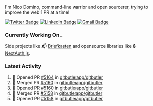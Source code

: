 
I'm Nico Domino, command-line warrior and open sourcerer, trying to improve the web 1 PR at a time!

[![Twitter Badge](https://img.shields.io/badge/-@ndom91-1ca0f1?style=flat-square&labelColor=1ca0f1&logo=twitter&logoColor=white&link=https://twitter.com/ndom91)](https://twitter.com/ndom91) [![Linkedin Badge](https://img.shields.io/badge/-ndom91-blue?style=flat-square&logo=Linkedin&logoColor=white&link=https://www.linkedin.com/in/ndom91/)](https://www.linkedin.com/in/ndom91/) [![Gmail Badge](https://img.shields.io/badge/-yo@ndo.dev-c14438?style=flat-square&logo=mail.ru&logoColor=white&link=mailto:yo@ndo.dev)](mailto:yo@ndo.dev)

### Currently Working On..

Side projects like 📬 [Briefkasten](https://briefkastenhq.com) and opensource libraries like 🔒 [NextAuth.js](https://github.com/nextauthjs/next-auth).

<!--START_SECTION_PROFILE_VIEWS:readme-info-->
<!--END_SECTION_PROFILE_VIEWS:readme-info-->

<!--START_SECTION_DAILY_COMMIT:readme-info-->
<!--END_SECTION_DAILY_COMMIT:readme-info-->

<!--START_SECTION_WEEKLY_COMMIT:readme-info-->
<!--END_SECTION_WEEKLY_COMMIT:readme-info-->

### Latest Activity

<!--START_SECTION:activity-->
1. 💪 Opened PR [#5164](https://github.com/gitbutlerapp/gitbutler/pull/5164) in [gitbutlerapp/gitbutler](https://github.com/gitbutlerapp/gitbutler)
2. 🎉 Merged PR [#5160](https://github.com/gitbutlerapp/gitbutler/pull/5160) in [gitbutlerapp/gitbutler](https://github.com/gitbutlerapp/gitbutler)
3. 💪 Opened PR [#5160](https://github.com/gitbutlerapp/gitbutler/pull/5160) in [gitbutlerapp/gitbutler](https://github.com/gitbutlerapp/gitbutler)
4. 🎉 Merged PR [#5158](https://github.com/gitbutlerapp/gitbutler/pull/5158) in [gitbutlerapp/gitbutler](https://github.com/gitbutlerapp/gitbutler)
5. 💪 Opened PR [#5158](https://github.com/gitbutlerapp/gitbutler/pull/5158) in [gitbutlerapp/gitbutler](https://github.com/gitbutlerapp/gitbutler)
<!--END_SECTION:activity-->
